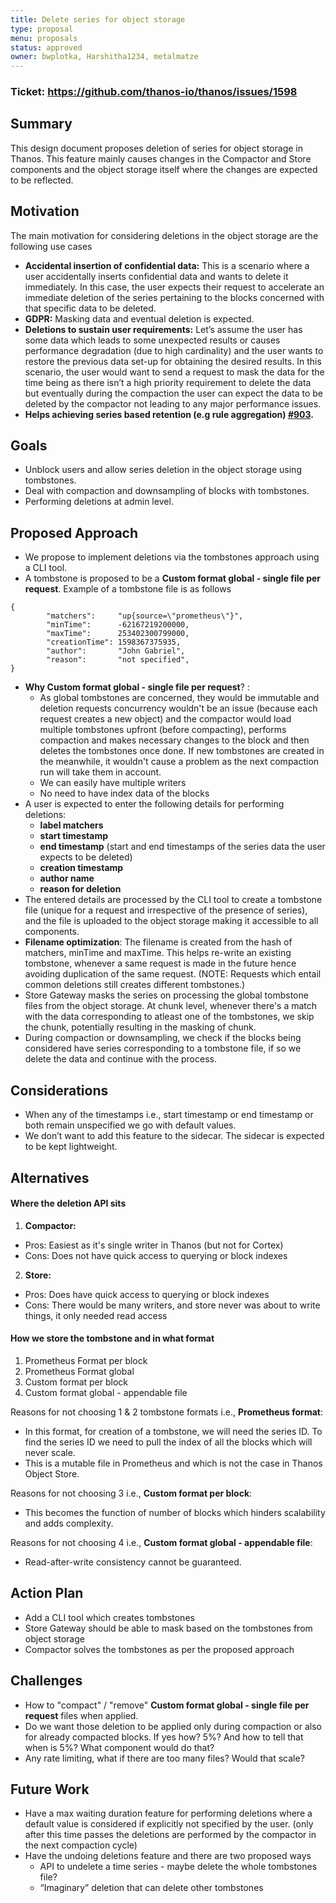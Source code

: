 ```yaml
---
title: Delete series for object storage
type: proposal
menu: proposals
status: approved
owner: bwplotka, Harshitha1234, metalmatze
---
```


### Ticket: https://github.com/thanos-io/thanos/issues/1598
## Summary

This design document proposes deletion of series for object storage in Thanos. This feature mainly causes changes in the Compactor and Store components and the object storage itself where the changes are expected to be reflected.

## Motivation

The main motivation for considering deletions in the object storage are the following use cases

*   **Accidental insertion of confidential data:** This is a scenario where a user accidentally inserts confidential data and wants to delete it immediately. In this case, the user expects their request to accelerate an immediate deletion of the series pertaining to the blocks concerned with that specific data to be deleted.
*   **GDPR:** Masking data and eventual deletion is expected.
*   **Deletions to sustain user requirements:** Let’s assume the user has some data which leads to some unexpected results or causes performance degradation (due to high cardinality) and the user wants to restore the previous data set-up for obtaining the desired results. In this scenario, the user would want to send a request to mask the data for the time being as there isn’t a high priority requirement to delete the data but eventually during the compaction the user can expect the data to be deleted by the compactor not leading to any major performance issues.
*   **Helps achieving series based retention (e.g rule aggregation) [#903](https://github.com/thanos-io/thanos/issues/903).**

## Goals

*   Unblock users and allow series deletion in the object storage using tombstones.
*   Deal with compaction and downsampling of blocks with tombstones.
*   Performing deletions at admin level.

## Proposed Approach

*   We propose to implement deletions via the tombstones approach using a CLI tool.
*   A tombstone is proposed to be a **Custom format global - single file per request**. Example of a tombstone file is as follows
```
{
		"matchers":     "up{source=\"prometheus\"}",
		"minTime":      -62167219200000,
		"maxTime":      253402300799000,
		"creationTime": 1598367375935,
		"author":       "John Gabriel",
		"reason":       "not specified",
}
```

*   **Why Custom format global - single file per request**? :
    *   As global tombstones are concerned, they would be immutable and deletion requests concurrency wouldn't be an issue (because each request creates a new object) and the compactor would load multiple tombstones upfront (before compacting), performs compaction and makes necessary changes to the block and then deletes the tombstones once done. If new tombstones are created in the meanwhile, it wouldn't cause a problem as the next compaction run will take them in account.
    *   We can easily have multiple writers
    *   No need to have index data of the blocks
*   A user is expected to enter the following details for performing deletions:
    *   **label matchers**
    *   **start timestamp**
    *   **end timestamp** (start and end timestamps of the series data the user expects to be deleted)
    *   **creation timestamp**
    *   **author name**
    *   **reason for deletion**
*   The entered details are processed by the CLI tool to create a tombstone file (unique for a request and irrespective of the presence of series), and the file is uploaded to the object storage making it accessible to all components.
*   **Filename optimization**: The filename is created from the hash of matchers, minTime and maxTime. This helps re-write an existing tombstone, whenever a same request is made in the future hence avoiding duplication of the same request. (NOTE: Requests which entail common deletions still creates different tombstones.)
*   Store Gateway masks the series on processing the global tombstone files from the object storage. At chunk level, whenever there's a match with the data corresponding to atleast one of the tombstones, we skip the chunk, potentially resulting in the masking of chunk.
*   During compaction or downsampling, we check if the blocks being considered have series corresponding to a tombstone file, if so we delete the data and continue with the process.

## Considerations

*   When any of the timestamps i.e., start timestamp or end timestamp or both remain unspecified we go with default values.
*   We don’t want to add this feature to the sidecar. The sidecar is expected to be kept lightweight.

## Alternatives

#### Where the deletion API sits

1. **Compactor:**
 *  Pros: Easiest as it's single writer in Thanos (but not for Cortex)
 *  Cons: Does not have quick access to querying or block indexes
2. **Store:**
 *  Pros: Does have quick access to querying or block indexes
 *  Cons: There would be many writers, and store never was about to write things, it only needed read access

#### How we store the tombstone and in what format

1. Prometheus Format per block
2. Prometheus Format global
3. Custom format per block
4. Custom format global - appendable file

Reasons for not choosing 1 & 2 tombstone formats i.e., **Prometheus format**:
*   In this format, for creation of a tombstone, we will need the series ID. To find the series ID we need to pull the index of all the blocks which will never scale.
*   This is a mutable file in Prometheus and which is not the case in Thanos Object Store.

Reasons for not choosing 3 i.e., **Custom format per block**:
*   This becomes the function of number of blocks which hinders scalability and adds complexity.

Reasons for not choosing 4 i.e., **Custom format global - appendable file**:
*   Read-after-write consistency cannot be guaranteed.

## Action Plan

*   Add a CLI tool which creates tombstones
*   Store Gateway should be able to mask based on the tombstones from object storage
*   Compactor solves the tombstones as per the proposed approach

## Challenges

*   How to "compact" / "remove" **Custom format global - single file per request** files when applied.
*   Do we want those deletion to be applied only during compaction or also for already compacted blocks. If yes how? 5%? And how to tell that when is 5%? What component would do that?
*   Any rate limiting, what if there are too many files? Would that scale?

## Future Work

*   Have a max waiting duration feature for performing deletions where a default value is considered if explicitly not specified by the user. (only after this time passes the deletions are performed by the compactor in the next compaction cycle)
*   Have the undoing deletions feature and there are two proposed ways
    *   API to undelete a time series - maybe delete the whole tombstones file?
    *   “Imaginary” deletion that can delete other tombstones